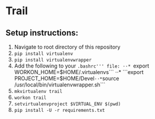 Trail
======

Setup instructions:
------

1. Navigate to root directory of this repository
2. ```pip install virtualenv```
3. ```pip install virtualenvwrapper```
4. Add the following to your ```.bashrc''' file:
⋅⋅* ```export WORKON_HOME=$HOME/.virtualenvs```
⋅⋅* ```export PROJECT_HOME=$HOME/Devel```
⋅⋅* ```source /usr/local/bin/virtualenvwrapper.sh```
5. ```mkvirtualenv trail```
6. ```workon trail```
7. ```setvirtualenvproject $VIRTUAL_ENV $(pwd)```
8. ```pip install -U -r requirements.txt```